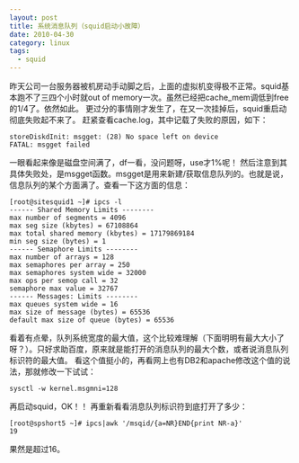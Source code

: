```yaml
---
layout: post
title: 系统消息队列（squid启动小故障）
date: 2010-04-30
category: linux
tags:
  - squid
---
```


昨天公司一台服务器被机房动手动脚之后，上面的虚拟机变得极不正常。squid基本跑不了三四个小时就out of memory一次。虽然已经把cache_mem调低到free的1/4了。依然如此。
更过分的事情刚才发生了，在又一次挂掉后，squid重启动彻底失败起不来了。
赶紧查看cache.log，其中记载了失败的原因，如下：

    storeDiskdInit: msgget: (28) No space left on device
    FATAL: msgget failed

一眼看起来像是磁盘空间满了，df一看，没问题呀，use才1%呢！
然后注意到其具体失败处，是msgget函数。msgget是用来新建/获取信息队列的。也就是说，信息队列的某个方面满了。查看一下这方面的信息：

    [root@sitesquid1 ~]# ipcs -l
    ------ Shared Memory Limits --------
    max number of segments = 4096
    max seg size (kbytes) = 67108864
    max total shared memory (kbytes) = 17179869184
    min seg size (bytes) = 1
    ------ Semaphore Limits --------
    max number of arrays = 128
    max semaphores per array = 250
    max semaphores system wide = 32000
    max ops per semop call = 32
    semaphore max value = 32767
    ------ Messages: Limits --------
    max queues system wide = 16
    max size of message (bytes) = 65536
    default max size of queue (bytes) = 65536

看着有点晕，队列系统宽度的最大值，这个比较难理解（下面明明有最大大小了呀？）。只好求助百度，原来就是能打开的消息队列的最大个数，或者说消息队列标识符的最大值。
看这个值挺小的，再看网上也有DB2和apache修改这个值的说法，那就修改一下试试：

    sysctl -w kernel.msgmni=128

再启动squid，OK！！
再重新看看消息队列标识符到底打开了多少：

    [root@spshort5 ~]# ipcs|awk '/msqid/{a=NR}END{print NR-a}'
    19

果然是超过16。


